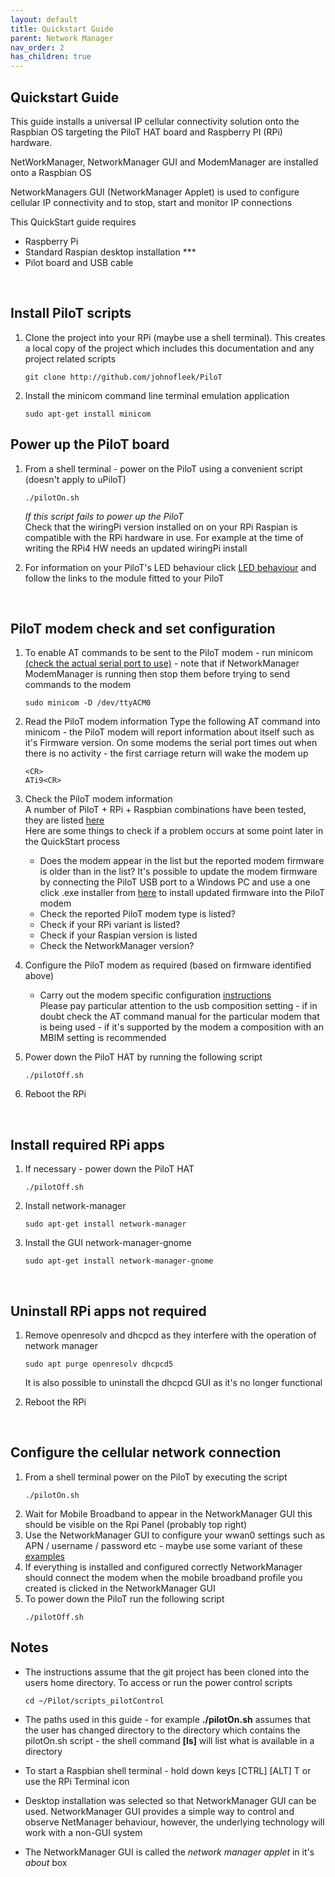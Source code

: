 ```yaml
---
layout: default
title: Quickstart Guide
parent: Network Manager
nav_order: 2
has_children: true
---
```

## Quickstart Guide
This guide installs a universal IP cellular connectivity solution onto the Raspbian OS targeting the PiloT HAT board and Raspberry
PI \(RPi\) hardware.

NetWorkManager, NetworkManager GUI and ModemManager are installed onto a Raspbian OS  

NetworkManagers GUI (NetworkManager Applet) is used to configure cellular IP
 connectivity and to stop, start and monitor IP connections   

This QuickStart guide requires 
* Raspberry Pi
* Standard Raspian desktop installation ***
* Pilot board and USB cable

 
<BR>


## Install PiloT scripts  
1. Clone the project into your RPi (maybe use a shell terminal). This creates a local copy of the project which includes this documentation and any project related scripts
   ```
   git clone http://github.com/johnofleek/PiloT
   ```
   
1. Install the minicom command line terminal emulation application 
   ```
   sudo apt-get install minicom
   ```

## Power up the PiloT board 
1. From a shell terminal - power on the PiloT using a convenient script (doesn't apply to uPiloT)
   ```
   ./pilotOn.sh 
   ```
   *If this script fails to power up the PiloT*  
   Check that the wiringPi version installed on on your RPi Raspian is compatible with the RPi hardware
   in use. For example at the time of writing the RPi4 HW needs an updated wiringPi install  

1. For information on your PiloT's LED behaviour click [LED behaviour](./instructions_modemConfiguration.md)
   and follow the links to the module fitted to your PiloT 
<BR>

## PiloT modem check and set configuration  
1. To enable AT commands to be sent to the PiloT modem - run minicom [(check the actual serial port to use)](test_configurationRecords.md) - note that if NetworkManager ModemManager is running then stop them before
trying to send commands to the modem
   ```
   sudo minicom -D /dev/ttyACM0
   ```
1. Read the PiloT modem information
   Type the following AT command into minicom - the PiloT modem will report information about itself such as it's Firmware version.
   On some modems the serial port times out when there is no activity - the first carriage return will wake the modem up
   ```
   <CR>
   ATi9<CR>
   ```
1. Check the PiloT modem information  
   A number of PiloT + RPi + Raspbian combinations have been tested, they are listed [here](test_configurationRecords.md)   
   Here are some things to check if a problem occurs at some point later in the QuickStart process
    * Does the modem appear in the list but the reported modem firmware is older than in the list? It's possible to update
      the modem firmware by connecting the PiloT USB port to a Windows PC and use a one click .exe installer from
      [here](https://source.sierrawireless.com/) to install updated firmware into the PiloT modem  
    * Check the reported PiloT modem type is listed?
    * Check if your RPi variant is listed?
    * Check if your Raspian version is listed
    * Check the NetworkManager version?
    
1. Configure the PiloT modem as required (based on firmware identified above)
   * Carry out the modem specific configuration [instructions](instructions_modemConfiguration.md)  
     Please pay particular attention to the usb composition setting - if in doubt check the 
     AT command manual for the particular modem that is being used - if it's supported by the modem
     a composition with an MBIM setting is recommended

1. Power down the PiloT HAT by running the following script  
   ```
   ./pilotOff.sh
   ```
1. Reboot the RPi

<BR>

## Install required RPi apps  

1. If necessary - power down the PiloT HAT
   ```
   ./pilotOff.sh
   ```
1. Install network-manager
   ```
   sudo apt-get install network-manager
   ```

1. Install the GUI network-manager-gnome
   ```
   sudo apt-get install network-manager-gnome
   ```
<BR>

## Uninstall RPi apps not required

1. Remove openresolv and dhcpcd as they interfere with the operation of network manager
   ```
   sudo apt purge openresolv dhcpcd5
   ```
   It is also possible to uninstall the dhcpcd GUI as it's no longer functional  
   
1. Reboot the RPi
<BR>

  
## Configure the cellular network connection  
1. From a shell terminal power on the PiloT by executing the script
   ```
   ./pilotOn.sh
   ```
1. Wait for Mobile Broadband to appear in the NetworkManager GUI this should be visible on the Rpi Panel (probably top right)
1. Use the NetworkManager GUI to configure your wwan0 settings such as APN / username / password
   etc - maybe use some variant of these [examples](./simUse_info.md)
1. If everything is installed and configured correctly NetworkManager should 
   connect the modem when the mobile broadband profile you created is clicked in the NetworkManager GUI
1. To power down the PiloT run the following script
   ```
   ./pilotOff.sh
   ```


## Notes

* The instructions assume that the git project has been cloned into the users home directory.
  To access or run the power control scripts  
 
  ```
  cd ~/Pilot/scripts_pilotControl
  ```

* The paths used in this guide - for example **./pilotOn.sh** assumes that the user has changed
  directory to the directory which contains the pilotOn.sh script - the shell command **\[ls\]** will list
  what is available in a directory

* To start a Raspbian shell terminal - hold down keys [CTRL] [ALT] T or use the RPi Terminal icon

* Desktop installation was selected so that NetworkManager GUI can be used.
  NetworkManager GUI provides a simple way to control and observe NetManager behaviour,
  however, the underlying technology will work with a non-GUI system
  
* The NetworkManager GUI is called the *network manager applet* in it's *about* box

